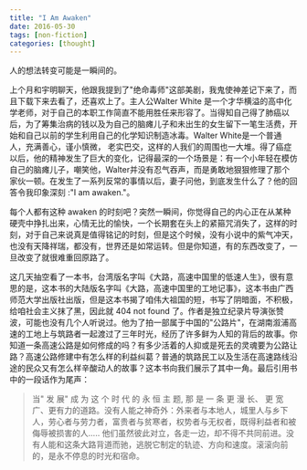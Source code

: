 ```yaml
---
title: "I Am Awaken"
date: 2016-05-30
tags: [non-fiction]
categories: [thought]
---
```


人的想法转变可能是一瞬间的。

<!--more-->

上个月和宇明聊天，他跟我提到了"绝命毒师"这部美剧，我鬼使神差记下来了，而且下载下来去看了，还喜欢上了。主人公Walter White 是一个才华横溢的高中化学老师，对于自己的本职工作简直不能用胜任来形容了。当得知自己得了肺癌以后，为了筹集治病的钱以及为自己的脑瘫儿子和未出生的女生留下一笔生活费，开始和自己以前的学生利用自己的化学知识制造冰毒。Walter White是一个普通人，充满善心，谨小慎微， 老实巴交，这样的人我们的周围也一大堆。得了癌症以后，他的精神发生了巨大的变化，记得最深的一个场景是：有一个小年轻在模仿自己的脑瘫儿子，嘲笑他，Walter并没有忍气吞声，而是勇敢地狠狠修理了那个家伙一顿。在发生了一系列反常的事情以后，妻子问他，到底发生什么了？他的回答令我印象深刻 :"I am awaken."。

每个人都有这种 awaken 的时刻吧？突然一瞬间，你觉得自己的内心正在从某种硬壳中挣扎出来，心情无比的愉快，一个长期套在头上的紧箍咒消失了，这样的时刻，对于自己来说真是值得铭记的时刻，但是这个时候，没有小说中的紫气冲天，也没有天降祥瑞，都没有，世界还是如常运转。但是你知道，有的东西改变了，一旦改变了就很难重回原路了。

这几天抽空看了一本书，台湾版名字叫《大路，高速中国里的低速人生》，很有意思的是，这本书的大陆版名字叫《大路，高速中国里的工地记事》，这本书由广西师范大学出版社出版，但是这本书揭了咱伟大祖国的短，书写了阴暗面，不积极，给咱社会主义抹了黑，因此就 404 not found 了。作者是独立纪录片导演张赞波，可能也没有几个人听说过。他为了拍一部属于中国的"公路片"，在湖南溆浦高速的工地上与筑路者一起渡过了三年时光，经历了许多鲜为人知的背后的故事。你知道一条高速公路是如何修成的吗？有多少活着的人抑或是死去的灵魂要为公路让路？高速公路修建中有怎么样的利益纠葛？普通的筑路民工以及生活在高速路线沿途的民众又有怎么样辛酸动人的故事？这本书向我们展示了其中一角。最后引用书中的一段话作为尾声：

> 当" 发 展" 成 为 这 个 时 代 的 永 恒 主 题, 那 是 一 条 更 漫 长、 更 宽广、更有力的道路。没有人能之神奇外：外来者与本地人，城里人与乡下人，劳心者与劳力者，富贵者与贫寒者，权势者与无权者，既得利益者和被侮辱被损害的人..... 他们虽然彼此对立，各走一边，却不得不共同前进。没有人能和这条大路背道而驰，逃脱它制定的轨迹、方向和速度。滚滚向前的，是永不停息的时光和宿命。
